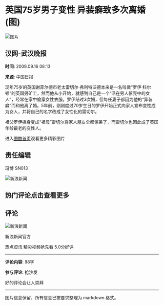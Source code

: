# 英国75岁男子变性 异装癖致多次离婚(图)

![图片](//n.sinaimg.cn/default/622af858/20181010/default_avatar.jpg)

## 汉网-武汉晚报

**时间**: 2009.09.16 08:13

**来源**: 中国日报

现年75岁的英国谢菲尔德市老太雷切尔·弗利特沃德本来是一名叫做“罗伊·科尔顿”的英国男矿工，然而他从小开始，就感到自己是一个“活在男人躯壳中的女人”，经常在家中偷穿女性衣服。罗伊结过3次婚，但每任妻子都因为他的“异装癖”而和他离了婚。5年前，刚刚度过70岁生日的罗伊开始正式向家人宣布变性成为女人，并将自己的名字改成了女性化的雷切尔。

祖父罗伊摇身变成“祖母”雷切尔将家人朋友全都惊呆了，而雷切尔也因此成了英国年龄最老的变性人。

进入[图酷首页](http://news.sina.com.cn/photo/)观看更多精彩图片

## 责任编辑

冯博 SN013

![新浪新闻](//n.sinaimg.cn/default/2fb77759/20151125/320X320.png)

## 热门评论点击查看更多

## 评论

![新浪新闻](https://n.sinaimg.cn/default/80905340/20200331/sinalogo.png) 

新浪新闻官方

热点资讯 精彩视频抢先看 5.0分好评

---

**评论内容**: 88字

**参与评论**: 抢沙发

好的评论会让人崇拜

---

图片信息保留，所有信息已按要求整理为 markdown 格式。